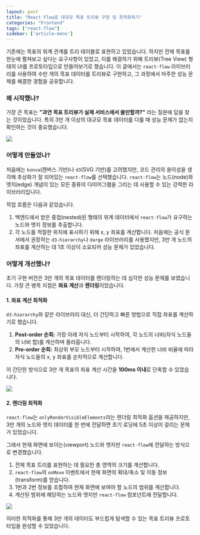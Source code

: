 ```yaml
---
layout: post
title: "React Flow로 대규모 목표 트리뷰 구현 및 최적화하기"
categories: "Frontend"
tags: ["react-flow"]
sidebar: ['article-menu']
---
```


기존에는 목표의 위계 관계를 트리 테이블로 표현하고 있었습니다. 하지만 전체 목표를 한눈에 펼쳐보고 싶다는 요구사항이 있었고, 이를 해결하기 위해 트리뷰(Tree View) 형태의 UI를 프로토타입으로 만들어보기로 했습니다. 이 글에서는 `react-flow` 라이브러리를 사용하여 수만 개의 목표 데이터를 트리뷰로 구현하고, 그 과정에서 마주한 성능 문제를 해결한 경험을 공유합니다.

### **왜 시작했나?**

가장 큰 목표는 **"과연 목표 트리뷰가 실제 서비스에서 쓸만할까?"** 라는 질문에 답을 찾는 것이었습니다. 특히 3만 개 이상의 대규모 목표 데이터를 다룰 때 성능 문제가 없는지 확인하는 것이 중요했습니다.

![](/assets/images/posts/2024-03-15-react-flow-treeview-1.png)

### **어떻게 만들었나?**

처음에는 `konva`(캔버스 기반)나 `d3`(SVG 기반)를 고려했지만, 코드 관리의 용이성을 생각해 추상화가 잘 되어있는 `react-flow`를 선택했습니다. `react-flow`는 노드(node)와 엣지(edge) 개념이 있는 모든 종류의 다이어그램을 그리는 데 사용할 수 있는 강력한 라이브러리입니다.

작업 흐름은 다음과 같았습니다.

1.  백엔드에서 받은 중첩(nested)된 형태의 위계 데이터에서 `react-flow`가 요구하는 노드와 엣지 정보를 추출합니다.
2.  각 노드를 적절한 위치에 표시하기 위해 x, y 좌표를 계산합니다. 처음에는 공식 문서에서 권장하는 `d3-hierarchy`나 `darge` 라이브러리를 사용했지만, 3만 개 노드의 좌표를 계산하는 데 1초 이상이 소요되어 성능 문제가 있었습니다.

### **어떻게 개선했나?**

초기 구현 버전은 3만 개의 목표 데이터를 렌더링하는 데 심각한 성능 문제를 보였습니다. 가장 큰 병목 지점은 **좌표 계산**과 **렌더링**이었습니다.

#### **1. 좌표 계산 최적화**

`d3-hierarchy`와 같은 라이브러리 대신, 더 간단하고 빠른 방법으로 직접 좌표를 계산하기로 했습니다.

1.  **Post-order 순회:** 가장 아래 자식 노드부터 시작하여, 각 노드의 너비(자식 노드들의 너비 합)를 계산하며 올라옵니다.
2.  **Pre-order 순회:** 최상위 부모 노드부터 시작하여, 1번에서 계산한 너비 비율에 따라 자식 노드들의 x, y 좌표를 순차적으로 계산합니다.

이 간단한 방식으로 3만 개 목표의 좌표 계산 시간을 **100ms 이내**로 단축할 수 있었습니다.

![](/assets/images/posts/2024-03-15-react-flow-treeview-2.png)

#### **2. 렌더링 최적화**

`react-flow`는 `onlyRenderVisibleElements`라는 렌더링 최적화 옵션을 제공하지만, 3만 개의 노드와 엣지 데이터를 한 번에 전달하면 초기 로딩에 5초 이상이 걸리는 문제가 있었습니다.

그래서 현재 화면에 보이는(viewport) 노드와 엣지만 `react-flow`에 전달하는 방식으로 변경했습니다.

1.  전체 목표 트리를 표현하는 데 필요한 총 영역의 크기를 계산합니다.
2.  `react-flow`의 `onMove` 이벤트에서 현재 화면의 확대/축소 및 이동 정보(transform)를 얻습니다.
3.  1번과 2번 정보를 조합하여 현재 화면에 보여야 할 노드의 범위를 계산합니다.
4.  계산된 범위에 해당하는 노드와 엣지만 `react-flow` 컴포넌트에 전달합니다.

![](/assets/images/posts/2024-03-15-react-flow-treeview-3.png)

이러한 최적화를 통해 3만 개의 데이터도 부드럽게 탐색할 수 있는 목표 트리뷰 프로토타입을 완성할 수 있었습니다.
